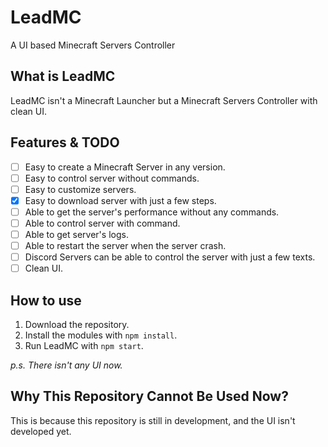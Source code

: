 # LeadMC
A UI based Minecraft Servers Controller

## What is LeadMC

LeadMC isn't a Minecraft Launcher but a Minecraft Servers Controller with clean UI.

## Features & TODO

 * [ ] Easy to create a Minecraft Server in any version.
 * [ ] Easy to control server without commands.
 * [ ] Easy to customize servers.
 * [x] Easy to download server with just a few steps.
 * [ ] Able to get the server's performance without any commands.
 * [ ] Able to control server with command.
 * [ ] Able to get server's logs.
 * [ ] Able to restart the server when the server crash.
 * [ ] Discord Servers can be able to control the server with just a few texts.
 * [ ] Clean UI.

## How to use

 1. Download the repository.
 2. Install the modules with `npm install`.
 3. Run LeadMC with `npm start`.

 _p.s. There isn't any UI now._

## Why This Repository Cannot Be Used Now?

This is because this repository is still in development, and the UI isn't developed yet.
